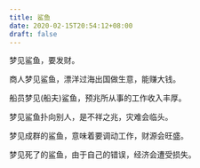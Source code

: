 ```yaml
---
title: 鲨鱼
date: 2020-02-15T20:54:12+08:00
draft: false
---
```


梦见鲨鱼，要发财。<br>


商人梦见鲨鱼，漂洋过海出国做生意，能赚大钱。<br>


船员梦见(船夫)鲨鱼，预兆所从事的工作收入丰厚。<br>


梦见鲨鱼扑向别人，是不祥之兆，灾难会临头。<br>


梦见成群的鲨鱼，意味着要调动工作，财源会旺盛。<br>


梦见死了的鲨鱼，由于自己的错误，经济会遭受损失。<br>
